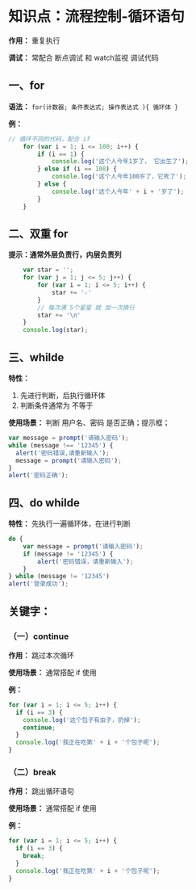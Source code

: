 # 知识点：流程控制-循环语句

**作用：** 重复执行

**调试：** 常配合 断点调试 和 watch监视 调试代码

## 一、for

**语法：** `for(计数器; 条件表达式; 操作表达式 ){ 循环体 }`

**例：**
```js
// 循环不同的代码，配合 if 
    for (var i = 1; i <= 100; i++) {
        if (i == 1) {
            console.log('这个人今年1岁了， 它出生了');
        } else if (i == 100) {
            console.log('这个人今年100岁了，它死了');
        } else {
            console.log('这个人今年' + i + '岁了');
        }
    }
```
    
## 二、双重 for

**提示：通常外层负责行，内层负责列**

```js
    var star = '';
    for (var j = 1; j <= 5; j++) {
        for (var i = 1; i <= 5; i++) {
            star += '☆'
        }
        // 每次满 5个星星 就 加一次换行
        star += '\n'
    }
    console.log(star);
```
    
## 三、whilde

**特性：** 
1. 先进行判断，后执行循环体
2. 判断条件通常为 不等于

**使用场景：** 判断 用户名、密码 是否正确；提示框；

```js
var message = prompt('请输入密码');
while (message !== '12345') {
  alert('密码错误,请重新输入');
  message = prompt('请输入密码');
}
alert('密码正确');
```
    
## 四、do whilde

**特性：** 先执行一遍循环体，在进行判断

```js
do {
    var message = prompt('请输入密码');
    if (message != '12345') {
        alert('密码错误，请重新输入');
    }
} while (message != '12345')
alert('登录成功');
```
    
## 关键字：

### （一）continue

**作用：** 跳过本次循环

**使用场景：** 通常搭配 if 使用

**例：**
```js
for (var i = 1; i <= 5; i++) {
  if (i == 3) {
    console.log('这个包子有虫子，扔掉');
    continue;
  }
  console.log('我正在吃第' + i + '个包子呢');
}
```

### （二）break

**作用：** 跳出循环语句

**使用场景：** 通常搭配 if 使用

**例：**
```js
for (var i = 1; i <= 5; i++) {
  if (i == 3) {
    break;
  }
  console.log('我正在吃第' + i + '个包子呢');
}
```